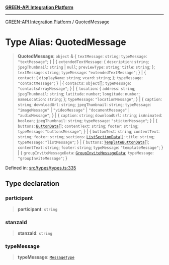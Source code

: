 [**GREEN-API Integration Platform**](../README.md)

***

[GREEN-API Integration Platform](../globals.md) / QuotedMessage

# Type Alias: QuotedMessage

> **QuotedMessage**: `object` & \{ `textMessage`: `string`; `typeMessage`: `"textMessage"`; \} \| \{ `extendedTextMessage`: \{ `description`: `string`; `jpegThumbnail`: `string` \| `null`; `previewType`: `string`; `title`: `string`; \}; `textMessage`: `string`; `typeMessage`: `"extendedTextMessage"`; \} \| \{ `contact`: \{ `displayName`: `string`; `vcard`: `string`; \}; `typeMessage`: `"contactMessage"`; \} \| \{ `contacts`: `object`[]; `typeMessage`: `"contactsArrayMessage"`; \} \| \{ `location`: \{ `address`: `string`; `jpegThumbnail`: `string`; `latitude`: `number`; `longitude`: `number`; `nameLocation`: `string`; \}; `typeMessage`: `"locationMessage"`; \} \| \{ `caption`: `string`; `downloadUrl`: `string`; `jpegThumbnail`: `string`; `typeMessage`: `"imageMessage"` \| `"videoMessage"` \| `"documentMessage"` \| `"audioMessage"`; \} \| \{ `caption`: `string`; `downloadUrl`: `string`; `isAnimated`: `boolean`; `jpegThumbnail`: `string`; `typeMessage`: `"stickerMessage"`; \} \| \{ `buttons`: [`ButtonData`](../interfaces/ButtonData.md)[]; `contentText`: `string`; `footer`: `string`; `typeMessage`: `"buttonsMessage"`; \} \| \{ `buttonText`: `string`; `contentText`: `string`; `footer`: `string`; `sections`: [`ListSectionData`](../interfaces/ListSectionData.md)[]; `title`: `string`; `typeMessage`: `"listMessage"`; \} \| \{ `buttons`: [`TemplateButtonData`](../interfaces/TemplateButtonData.md)[]; `contentText`: `string`; `footer`: `string`; `typeMessage`: `"templateMessage"`; \} \| \{ `groupInviteMessageData`: [`GroupInviteMessageData`](../interfaces/GroupInviteMessageData.md); `typeMessage`: `"groupInviteMessage"`; \}

Defined in: [src/types/types.ts:335](https://github.com/green-api/greenapi-integration/blob/1e2009040b9fbee0c78f6935b3e8b1d1b6550313/src/types/types.ts#L335)

## Type declaration

### participant

> **participant**: `string`

### stanzaId

> **stanzaId**: `string`

### typeMessage

> **typeMessage**: [`MessageType`](MessageType.md)
